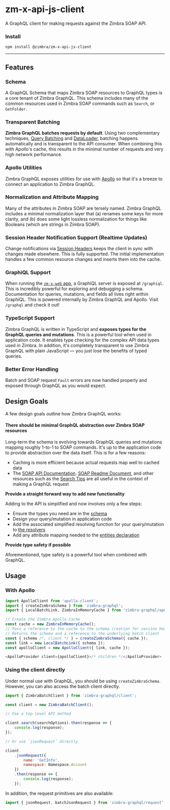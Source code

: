 # zm-x-api-js-client
A GraphQL client for making requests against the Zimbra SOAP API.

### Install

```
npm install @zimbra/zm-x-api-js-client
```

---

## Features

### Schema

A GraphQL Schema that maps Zimbra SOAP resources to GraphQL types is a core tenant of Zimbra GraphQL. This schema includes many of the common resources used in Zimbra SOAP commands such as `Search`, or `GetFolder`.

### Transparent Batching

**Zimbra GraphQL batches requests by default**. Using two complementary techniques, [Query Batching](https://www.apollographql.com/docs/react/basics/network-layer.html#query-batching) and [DataLoader](https://github.com/facebook/dataloader), batching happens automatically and is transparent to the API consumer. When combining this with Apollo's cache, this results in the minimal number of requests and very high network performance.

### Apollo Utilities

Zimbra GraphQL exposes utilities for use with [Apollo](https://www.apollographql.com/docs/react/) so that it's a breeze to connect an application to Zimbra GraphQL.

### Normalization and Attribute Mapping

Many of the attributes in Zimbra SOAP are tersely named. Zimbra GraphQL includes a minimal normalization layer that (a) renames some keys for more clarity, and (b) does some light lossless normalization for things like Booleans (which are strings in Zimbra SOAP).

### Session Header Notification Support (Realtime Updates)

Change notifications via [Session Headers](https://github.com/Zimbra/zm-mailbox/blob/aab51130f1ac3032d7b93863bd42c965d679091c/store/docs/soap.txt#L100) keeps the client in sync with changes made elsewhere. This is fully supported. The initial implementation handles a few common resource changes and inserts them into the cache.

### GraphiQL Support

When running the [`zm-x-web` app](https://github.com/Zimbra/zm-x-web), a GraphiQL server is exposed at `/graphiql`. This is incredibly powerful for exploring and debugging a schema. Documentation for queries, mutations, and fields all lives right within GraphiQL. This is powered internally by Zimbra GraphQL and Apollo. Visit `/graphql` and check it out!

### TypeScript Support

Zimbra GraphQL is written in TypeScript and **exposes types for the GraphQL queries and mutations**. This is a powerful tool when used in application code. It enables type checking for the complex API data types used in Zimbra. In addition, it's completely transparent to use Zimbra GraphQL with plain JavaScript — you just lose the benefits of typed queries.

### Better Error Handling

Batch and SOAP request `Fault` errors are now handled properly and exposed through GraphQL as you would expect.

## Design Goals

A few design goals outline how Zimbra GraphQL works:

#### There should be minimal GraphQL abstraction over Zimbra SOAP resources

Long-term the schema is evolving towards GraphQL queries and mutations mapping roughly 1-to-1 to SOAP commands. It's up to the application code to provide abstraction over the data itself. This is for a few reasons:

* Caching is more efficient because actual requests map well to cached data
* The [SOAP API Documentation](https://files.zimbra.com/docs/soap_api/8.7.11/api-reference/index.html). [SOAP Readme Document](https://github.com/Zimbra/zm-mailbox/blob/develop/store/docs/soap.txt), and other resources such as the [Search Tips](https://wiki.zimbra.com/wiki/Zimbra_Web_Client_Search_Tips) are all useful in the context of making a GraphQL request

**Provide a straight forward way to add new functionality**

Adding to the API is simplified and now involves only a few steps:

* Ensure the types you need are in the [schema](src/schema/schema.graphql)
* Design your query/mutation in application code
* Add the associated simplified resolving function for your query/mutation to [the resolvers](src/schema/schema.ts)
* Add any attribute mapping needed to the [entities declaration](src/normalize/entities.ts)

**Provide type safety if possible**

Aforementioned, type safety is a powerful tool when combined with GraphQL.

## Usage

### With Apollo

```javascript
import ApolloClient from 'apollo-client';
import { createZimbraSchema } from 'zimbra-graphql';
import { LocalBatchLink, ZimbraInMemoryCache } from 'zimbra-graphql/apollo';

// Create the Zimbra Apollo Cache
const cache = new ZimbraInMemoryCache();
// Pass a reference to the cache to the schema creation for session header (realtime) support
// Returns the schema and a reference to the underlying batch client
const { schema /*, client */ } = createZimbraSchema({ cache });
const link = new LocalBatchLink({ schema });
const apolloClient = new ApolloClient({ link, cache });
```

```javascript
<ApolloProvider client={apolloClient}>/* children */</ApolloProvider>
```

### Using the client directly

Under normal use with GraphQL, you should be using `createZimbraSchema`. However, you can also access the batch client directly.

```javascript
import { ZimbraBatchClient } from 'zimbra-graphql/client';

const client = new ZimbraBatchClient();

// Use a top-level API method

client.search(searchOptions).then(response => {
	console.log(response);
});

// Or use `jsonRequest` directly

client
	.jsonRequest({
		name: 'GetInfo',
		namespace: Namespace.Account
	})
	.then(response => {
		console.log(response);
	});
```

In addition, the request primitives are also available:

```javascript
import { jsonRequest, batchJsonRequest } from 'zimbra-graphql/request';
```
